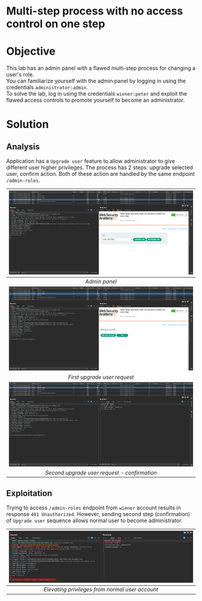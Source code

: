 # Multi-step process with no access control on one step
# Objective
This lab has an admin panel with a flawed multi-step process for changing a user's role. \
You can familiarize yourself with the admin panel by logging in using the credentials `administrator:admin`.\
To solve the lab, log in using the credentials `wiener:peter` and exploit the flawed access controls to promote yourself to become an administrator. 

# Solution
## Analysis
Application has a `Upgrade user` feature to allow administrator to give different user higher privileges. The process has 2 steps: upgrade selected user, confirm action. Both of these action are handled by the same endpoint `/admin-roles`.

|![](Images/image-22.png)|
|:--:| 
| *Admin panel* |
|![](Images/image-23.png)|
| *First upgrade user request* |
|![](Images/image-24.png)|
| *Second upgrade user request - confirmation* |

## Exploitation
Trying to access `/admin-roles` endpoint from `wiener` account results in response `401 Unauthorized`. However, sending second step (confirmation) of `Upgrade user` sequence allows normal user to become administrator.

|![](Images/image-25.png)|
|:--:| 
| *Elevating privileges from normal user account* |

